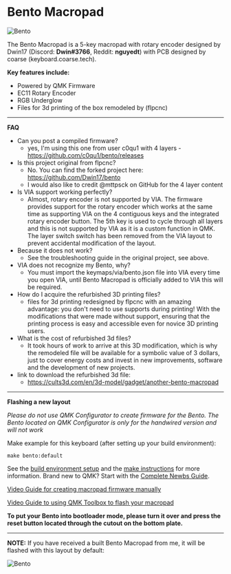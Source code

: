 # Bento Macropad


![Bento](https://i.imgur.com/DvuAeQq.jpg)


The Bento Macropad is a 5-key macropad with rotary encoder designed by Dwin17 (Discord: **Dwin#3766**, Reddit: **nguyedt**) with PCB designed by coarse (keyboard.coarse.tech). 

**Key features include:**
- Powered by QMK Firmware
- EC11 Rotary Encoder
- RGB Underglow
- Files for 3d printing of the box remodeled by (flpcnc)
________________________________________________________________________________________________________________________________________________________________

**FAQ**

* Can you post a compiled firmware?
  - yes, I'm using this one from user c0qu1 with 4 layers - https://github.com/c0qu1/bento/releases
* Is this project original from flpcnc?
  - No. You can find the forked project here: https://github.com/Dwin17/bento
  - I would also like to credit @mttpsck on GitHub for the 4 layer content
* Is VIA support working perfectly?
  - Almost, rotary encoder is not supported by VIA. The firmware provides support for the rotary encoder which works at the same time as supporting VIA on the 4 contiguous keys and the integrated rotary encoder button. The 5th key is used to cycle through all layers and this is not supported by VIA as it is a custom function in QMK. The layer switch switch has been removed from the VIA layout to prevent accidental modification of the layout.
* Because it does not work?
  - See the troubleshooting guide in the original project, see above.
* VIA does not recognize my Bento, why?
  - You must import the keymaps/via/bento.json file into VIA every time you open VIA, until Bento Macropad is officially added to VIA this will be required.
* How do I acquire the refurbished 3D printing files?
  - files for 3d printing redesigned by flpcnc with an amazing advantage: you don't need to use supports during printing! With the modifications that were made without support, ensuring that the printing process is easy and accessible even for novice 3D printing users.
* What is the cost of refurbished 3d files?
  - It took hours of work to arrive at this 3D modification, which is why the remodeled file will be available for a symbolic value  of 3 dollars, just to cover energy costs and invest in new improvements, software and the development of new projects.
* link to download the refurbished 3d file:
  - https://cults3d.com/en/3d-model/gadget/another-bento-macropad  
________________________________________________________________________________________________________________________________________________________________

**Flashing a new layout**

*Please do not use QMK Configurator to create firmware for the Bento. The Bento located on QMK Configurator is only for the handwired version and will not work*

Make example for this keyboard (after setting up your build environment):

    make bento:default

See the [build environment setup](https://docs.qmk.fm/#/getting_started_build_tools) and the [make instructions](https://docs.qmk.fm/#/getting_started_make_guide) for more information. Brand new to QMK? Start with the [Complete Newbs Guide](https://docs.qmk.fm/#/newbs).


[Video Guide for creating macropad firmware manually](https://www.youtube.com/watch?v=-HLV6mUxNnU&list=PLYEUsdlqPD2a3kzQgnF98Prj-4IzZJGYG)

[Video Guide to using QMK Toolbox to flash your macropad](https://www.youtube.com/watch?v=VR53Wo9Z960&t=1s)


**To put your Bento into bootloader mode, please turn it over and press the reset button located through the cutout on the bottom plate.**

________________________________________________________________________________________________________________________________________________________________

**NOTE:** If you have received a built Bento Macropad from me, it will be flashed with this layout by default: 

![Bento](https://i.imgur.com/8bssMvj.jpg)
